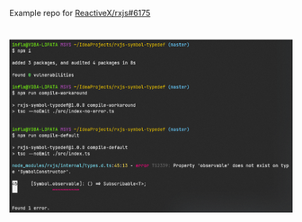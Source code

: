 Example repo for [ReactiveX/rxjs#6175](https://github.com/ReactiveX/rxjs/issues/6175)
#
![example image](./README.png)
